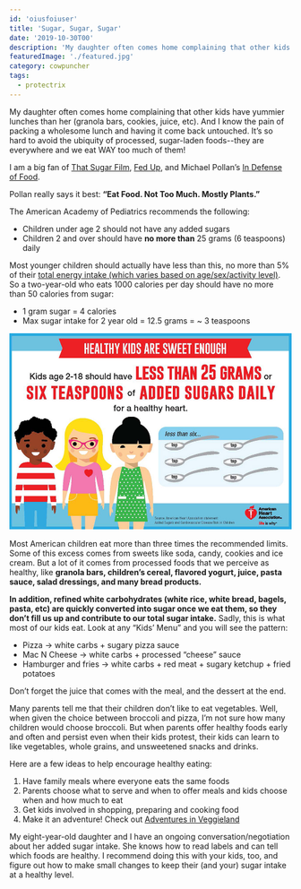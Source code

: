 ```yaml
---
id: 'oiusfoiuser'
title: 'Sugar, Sugar, Sugar'
date: '2019-10-30T00'
description: 'My daughter often comes home complaining that other kids have yummier lunches than her (granola bars, cookies, juice, etc). And I know the pain of packing a wholesome lunch and having it come back untouched. It’s so hard to avoid the ubiquity of processed, sugar-laden foods--they are everywhere and we eat WAY too much of them!'
featuredImage: './featured.jpg'
category: cowpuncher
tags:
  - protectrix
---
```


My daughter often comes home complaining that other kids have yummier lunches than her (granola bars, cookies, juice, etc). And I know the pain of packing a wholesome lunch and having it come back untouched. It’s so hard to avoid the ubiquity of processed, sugar-laden foods--they are everywhere and we eat WAY too much of them!

I am a big fan of [That Sugar Film](https://thatsugarmovement.com/), [Fed Up](http://fedupmovie.com/), and Michael Pollan’s [In Defense of Food](https://www.imdb.com/title/tt4785640/).

Pollan really says it best: **“Eat Food. Not Too Much. Mostly Plants.”**

The American Academy of Pediatrics recommends the following:

- Children under age 2 should not have any added sugars
- Children 2 and over should have **no more than** 25 grams (6 teaspoons) daily

Most younger children should actually have less than this, no more than 5% of their [total energy intake (which varies based on age/sex/activity level)](https://health.gov/dietaryguidelines/2015/guidelines/appendix-2/). So a two-year-old who eats 1000 calories per day should have no more than 50 calories from sugar:

- 1 gram sugar = 4 calories
- Max sugar intake for 2 year old = 12.5 grams = ~ 3 teaspoons

![Sugar intake recommendation for children](./Sugar_recommendation_kids_Infographic.jpg)

Most American children eat more than three times the recommended limits. Some of this excess comes from sweets like soda, candy, cookies and ice cream. But a lot of it comes from processed foods that we perceive as healthy, like **granola bars, children’s cereal, flavored yogurt, juice, pasta sauce, salad dressings, and many bread products.**

**In addition, refined white carbohydrates (white rice, white bread, bagels, pasta, etc) are quickly converted into sugar once we eat them, so they don’t fill us up and contribute to our total sugar intake.** Sadly, this is what most of our kids eat. Look at any “Kids’ Menu” and you will see the pattern:

- Pizza → white carbs + sugary pizza sauce
- Mac N Cheese → white carbs + processed “cheese” sauce
- Hamburger and fries → white carbs + red meat + sugary ketchup + fried potatoes

Don’t forget the juice that comes with the meal, and the dessert at the end.

Many parents tell me that their children don’t like to eat vegetables. Well, when given the choice between broccoli and pizza, I’m not sure how many children would choose broccoli. But when parents offer healthy foods early and often and persist even when their kids protest, their kids can learn to like vegetables, whole grains, and unsweetened snacks and drinks.

Here are a few ideas to help encourage healthy eating:

1. Have family meals where everyone eats the same foods
1. Parents choose what to serve and when to offer meals and kids choose when and how much to eat
1. Get kids involved in shopping, preparing and cooking food
1. Make it an adventure! Check out [Adventures in Veggieland](https://www.amazon.com/Adventures-Veggieland-Vegetables-Activities-Recipes-ebook/dp/B06XPQQQ7P/)

My eight-year-old daughter and I have an ongoing conversation/negotiation about her added sugar intake. She knows how to read labels and can tell which foods are healthy. I recommend doing this with your kids, too, and figure out how to make small changes to keep their (and your) sugar intake at a healthy level.
